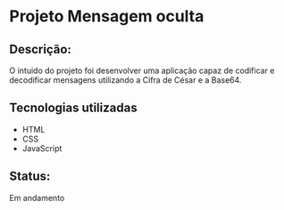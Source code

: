 # Projeto Mensagem oculta

## Descrição:

O intuido do projeto foi desenvolver uma aplicação capaz de codificar e decodificar mensagens utilizando a Cifra de César e a Base64. 

## Tecnologias utilizadas
- HTML
- CSS
- JavaScript

## Status: 
Em andamento
